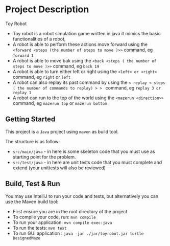 # Project Description
Toy Robot
* Toy robot is a robot simulation game written in java it mimics the basic functionalities of a robot, 
* A robot is able to perform these actions move forward using the  `<forward <steps (the number of steps to move )>>` command, eg `forward 1`
* A robot is able to move bak using the `<back <steps ( the number of steps to move )>>` command, eg `back 19`
* A robot is able to turn either left or right using the `<left> or <right> ` command, eg `right` or `left`
* A robot can also replay its past command by using the ` < replay < steps ( the number of commands to replay) > >  ` command, eg `replay 3 or replay 1`
* A robot can run to the top of the world using the `<mazerun <direction>>` command, eg `mazerun top` or `mazerun bottom`

## Getting Started
This project is a `Java` project using `maven` as build tool.

The structure is as follow:
* `src/main/java` - in here is some skeleton code that you must use as starting point for the problem.
* `src/test/java` - in here are unit tests code that you must complete and extend (your unittests will also be reviewed)

## Build, Test & Run
You may use IntelliJ to run your code and tests, but alternatively you can use the Maven build tool:
* First ensure you are in the root directory of the project
* To compile your code, run: `mvn compile` 
* To run your application: `mvn compile exec:java`
* To run the tests: `mvn test`
* To run GUI application : `java -jar ./jar/toyrobot.jar turtle DesignedMaze`


